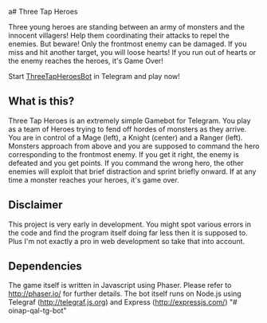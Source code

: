 a# Three Tap Heroes

Three young heroes are standing between an army of monsters and the innocent villagers! Help them coordinating their attacks to repel the enemies. But beware! Only the frontmost enemy can be damaged. If you miss and hit another target, you will loose hearts! If you run out of hearts or the enemy reaches the heroes, it's Game Over!

Start [ThreeTapHeroesBot](https://telegram.me/threetapheroesbot) in Telegram and play now!

## What is this? 

Three Tap Heroes is an extremely simple Gamebot for Telegram. You play as a team of Heroes trying to fend off hordes of monsters as they arrive. You are in control of a Mage (left), a Knight (center) and a Ranger (left). Monsters approach from above and you are supposed to command the hero corresponding to the frontmost enemy. If you get it right, the enemy is defeated and you get points. If you command the wrong hero, the other enemies will exploit that brief distraction and sprint briefly onward. If at any time a monster reaches your heroes, it's game over. 

## Disclaimer

This project is very early in development. You might spot various errors in the code and find the program itself doing far less then it is supposed to. Plus I'm not exactly a pro in web development so take that into account. 

## Dependencies 

The game itself is written in Javascript using Phaser. Please refer to http://phaser.io/ for further details. 
The bot itself runs on Node.js using Telegraf (http://telegraf.js.org) and Express (http://expressjs.com/)
"# oinap-qal-tg-bot" 
